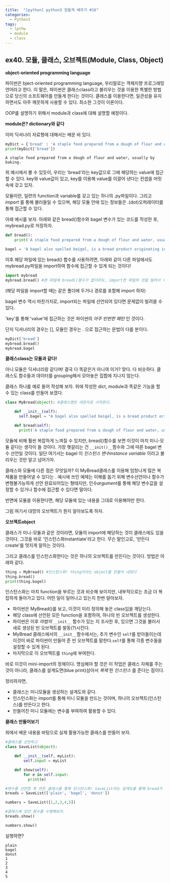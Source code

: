 ```yaml
---
title:  "[python] python3 힘들게 배우기 #16"
categories:
  - Python3
tags:
  - lpthw
  - module
  - class
---
```



## ex40. 모듈, 클래스, 오브젝트(Module, Class, Object)

**object-oriented programming language**

파이썬은 bject-oriented programming language, 우리말로는 객체지향 프로그래밍 언어라고 한다. 이 말은, 파이썬은 클래스class라고 불리우는 것을 이용한 특별한 방법으로 당신의 소프트웨어를 만들게 한다는 것이다. 클래스를 이용한다면, 일관성을 유지하면서도 아주 깨끗하게 사용할 수 있다. 최소한 그것이 이론이다.

OOP를 설명하기 위해서 module과 class에 대해 설명할 예정이다.

**module은? dictionary와 같다**

이미 딕셔너리 자료형에 대해서는 배운 바 있다.

```python
myDict = {'bread' : 'A staple food prepared from a dough of flour and water, usually by baking.'}
print(myDict['bread'])
```
```
A staple food prepared from a dough of flour and water, usually by baking.
```


위 예시에서 볼 수 있듯이, 우리는 'bread'라는 key값으로 그에 해당하는 value에 접근할 수 있다. key와 value값이 있고, key를 이용해 value를 이끌어 낸다는 컨셉을 머릿속에 갖고 있자.

모듈이란, 일련의 function과 variable를 갖고 있는 하나의  .py파일이다. 그리고 *import* 를 통해 불러들일 수 있으며, 해당 모듈 안에 있는 정보들은 .(dot)오퍼레이터를 통해 접근할 수 있다.

아래 예시를 보자. 아래와 같은 bread()함수와 bagel 변수가 있는 코드를 작성한 후, mybread.py로 저장하자.

```python
def bread():
    print('A staple food prepared from a dough of flour and water, usually by baking.')

bagel = 'A bagel also spelled beigel, is a bread product originating in the Jewish communities of Poland.'
```

이후 해당 파일에 있는 bread() 함수를 사용하려면, 아래와 같이 다른 파일에서도 mybread.py파일을 import하여 함수에 접근할 수 있게 되는 것이다!

```python
import mybread
mybread.bread() #본 파일에 bread()함수가 없더라도, import한 파일의 것을 빌려서 이용가능!
```

(해당 파일을 import할 때는 같은 폴더에 두거나 경로를 포함해 import 하자)

bagel 변수 역시 마찬가지로, import되는 파일에 선언되어 있다면 문제없이 빌려쓸 수 있다.


'key'를 통해 'value'에 접근하는 것은 파이썬의 *아주 빈번한 패턴* 인 것이다.

단지 딕셔너리의 경우는 [], 모듈인 경우는 . 으로 접근하는 문법이 다를 분이다.

```python
myDict['bread']
mybread.bread()
mybread.bagel
````


**클래스class는 모듈과 같다!**

아니 모듈은 딕셔너리랑 같다며! 결국 다 똑같은거 아니여 이거?
맞다. 다 비슷하다. 클래스도 함수들과 데이터를 grouping해서 모아놓은 집합에 지나지 않는다.

클래스 하나를 예로 들어 작성해 보자. 위에 작성한 dict, module과 똑같은 기능을 할 수 있는 class를 만들어 보겠다.

```python
class MyBread(object): #클래스명은 대문자로 시작한다.

    def __init__(self):
      self.bagel = "A bagel also spelled beigel, is a bread product originating in the Jewish communities of Poland."

    def bread(self):
      print('A staple food prepared from a dough of flour and water, usually by baking.')
```

모듈에 비해 훨씬 복잡하게 느껴질 수 있지만, bread()함수를 보면 이것이 마치 미니-모듈 같다는 생각이 들 것이다. 가장 헷갈리는 건 `__init()__`함수와 그에 따른 bagel 변수 선언일 것이다. 일단 여기서는 bagel 이 *인스턴스 변수instance variable* 이라고 불리우는 것만 알고 넘어가자.

클래스와 모듈에 다른 점은 무엇일까? 이 MyBread클래스를 이용해 엄청나게 많은 복제품을 만들어낼 수 있다는 . 예시에 쓰인 예제는 이해를 돕기 위해 변수선언이나 함수가 변형불가능하게 선언 완료되어있는 형태지만, 인수*argument*를 통해 해당 변수값을 설정할 수 있거나 함수에 접근할 수 있다면 말이다.

반면에 모듈을 이용한다면, 해당 모듈에 있는 내용을 그대로 이용해야만 한다.

그럼 여기서 대망의 오브젝트가 뭔지 알아보도록 하자.

**오브젝트object**

클래스가 미니-모듈과 같은 것이라면, 모듈의 import에 해당하는 것이 클래스에도 있을 것이다. 그것을 바로 '인스턴스화instantiate'라고 한다. 무슨 말인고로, '만든다create'를 멋지게 말하는 것이다.

그리고 클래스를 인스턴스화한다는 것은 하나의 오브젝트를 만든다는 것이다. 방법은 아래와 같다.

```python
thing = MyBread() #인스턴스화! thing이라는 object를 만들어 내었다
thing.bread()
print(thing.bagel)
```

인스턴스화는 마치 function을 부르는 것과 비슷해 보이지만, 내부적으로는 조금 더 복잡하게 돌아가고 있다. 어떤 일이 일어나고 있는지 한번 알아보자.

- 파이썬은 MyBread()를 보고, 이것이 미리 정의해 놓은 class임을 깨닫는다.
- 해당 class에 선언된 모든 function을 포함하여, 하나의 빈 오브젝트를 생성한다.
- 파이썬은 이후 *마법의* `__init__` 함수가 있는 지 조사한 후, 있으면 그것을 불러서 새로 생성된 빈 오브젝트를 발동(?)시킨다.
- MyBread 클래스에서의 `__init__`함수에서는, 추가 변수인 `self`를 받아들이는데 이것이 바로 파이썬이 만들어 준 빈 오브젝트를 말한다.`self`를 통해 각종 변수들을 설정할 수 있게 된다.
- 마지막으로 이 오브젝트를 `thing`에 부여한다.

바로 이것이 mini-import의 정체이다. 명심해야 할 것은 이 작업은 클래스 자체를 주는 것이 아니라, 클래스를 설계도면(blue print)삼아서 *복제* 한 *인스턴스* 를 준다는 점이다.

정리하자면,

- 클래스는 미니모듈을 생성하는 설계도와 같다.
- 인스턴스화는 import를 통해 미니 모듈을 만드는 것이며, 하나의 오브젝트(인스턴스)를 만든다고 한다.
- 만들어진 미니 모듈에는 변수를 부여하여 활용할 수 있다.


**클래스 만들어보기**

위에서 배운 내용을 바탕으로 실제 활용가능한 클래스를 만들어 보자.

```python
#클래스를 선언하고
class SaveList(object):

    def __init__(self, myList):
        self.input = myList

    def show(self):
        for e in self.input:
          print(e)

#변수를 선언한 후 만든 클래스를 통해 인스턴스화! SaveList라는 설계도를 통해 bread가 어떤 인스턴스인지 construct하는 것이다. 
breads = SaveList(['plain', 'bagel', 'donut'])

numbers = SaveList([1,2,3,4,5])

#클래스에 있던 함수를 수행해보자.
breads.show()

numbers.show()
```

실행하면?

```
plain
bagel
donut
1
2
3
4
5
```
